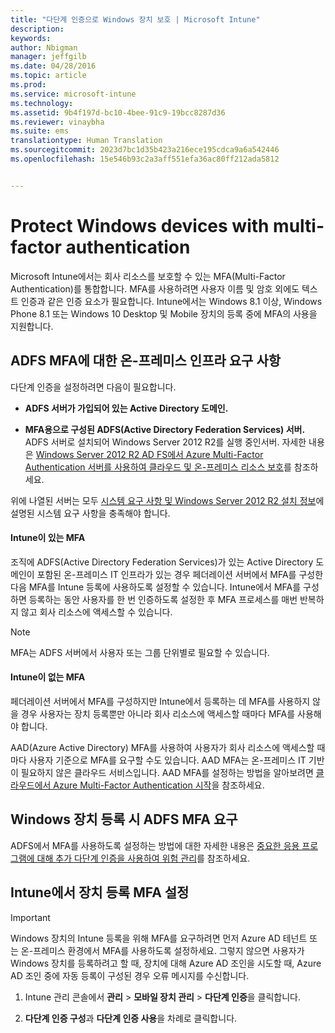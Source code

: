 ```yaml
---
title: "다단계 인증으로 Windows 장치 보호 | Microsoft Intune"
description: 
keywords: 
author: Nbigman
manager: jeffgilb
ms.date: 04/28/2016
ms.topic: article
ms.prod: 
ms.service: microsoft-intune
ms.technology: 
ms.assetid: 9b4f197d-bc10-4bee-91c9-19bcc8287d36
ms.reviewer: vinaybha
ms.suite: ems
translationtype: Human Translation
ms.sourcegitcommit: 2023d7bc1d35b423a216ece195cdca9a6a542446
ms.openlocfilehash: 15e546b93c2a3aff551efa36ac80ff212ada5812


---
```


# Protect Windows devices with multi-factor authentication
Microsoft Intune에서는 회사 리소스를 보호할 수 있는 MFA(Multi-Factor Authentication)를 통합합니다. MFA를 사용하려면 사용자 이름 및 암호 외에도 텍스트 인증과 같은 인증 요소가 필요합니다. Intune에서는 Windows 8.1 이상, Windows Phone 8.1 또는 Windows 10 Desktop 및 Mobile 장치의 등록 중에 MFA의 사용을 지원합니다. 

## ADFS MFA에 대한 온-프레미스 인프라 요구 사항
다단계 인증을 설정하려면 다음이 필요합니다.

-   **ADFS 서버가 가입되어 있는 Active Directory 도메인.**

-   **MFA용으로 구성된 ADFS(Active Directory Federation Services) 서버.** ADFS 서버로 설치되어 Windows Server 2012 R2를 실행 중인서버. 자세한 내용은 [Windows Server 2012 R2 AD FS에서 Azure Multi-Factor Authentication 서버를 사용하여 클라우드 및 온-프레미스 리소스 보호](https://azure.microsoft.com/en-us/documentation/articles/multi-factor-authentication-get-started-adfs-w2k12/)를 참조하세요.

위에 나열된 서버는 모두 [시스템 요구 사항 및 Windows Server 2012 R2 설치 정보](http://technet.microsoft.com/library/dn303418.aspx)에 설명된 시스템 요구 사항을 충족해야 합니다.

#### Intune이 있는 MFA
조직에 ADFS(Active Directory Federation Services)가 있는 Active Directory 도메인이 포함된 온-프레미스 IT 인프라가 있는 경우 페더레이션 서버에서 MFA를 구성한 다음 MFA를 Intune 등록에 사용하도록 설정할 수 있습니다. Intune에서 MFA를 구성하면 등록하는 동안 사용자를 한 번 인증하도록 설정한 후 MFA 프로세스를 매번 반복하지 않고 회사 리소스에 액세스할 수 있습니다.

>[!NOTE]
>MFA는 ADFS 서버에서 사용자 또는 그룹 단위별로 필요할 수 있습니다.  

#### Intune이 없는 MFA
페더레이션 서버에서 MFA를 구성하지만 Intune에서 등록하는 데 MFA를 사용하지 않을 경우 사용자는 장치 등록뿐만 아니라 회사 리소스에 액세스할 때마다 MFA를 사용해야 합니다.

AAD(Azure Active Directory) MFA를 사용하여 사용자가 회사 리소스에 액세스할 때마다 사용자 기준으로 MFA를 요구할 수도 있습니다. AAD MFA는 온-프레미스 IT 기반이 필요하지 않은 클라우드 서비스입니다. AAD MFA를 설정하는 방법을 알아보려면 [클라우드에서 Azure Multi-Factor Authentication 시작](https://azure.microsoft.com/en-us/documentation/articles/multi-factor-authentication-get-started-cloud/)을 참조하세요.

## Windows 장치 등록 시 ADFS MFA 요구
ADFS에서 MFA를 사용하도록 설정하는 방법에 대한 자세한 내용은 [중요한 응용 프로그램에 대해 추가 다단계 인증을 사용하여 위험 관리](http://technet.microsoft.com/library/dn280949.aspx)를 참조하세요.

## Intune에서 장치 등록 MFA 설정
>[!Important]  
>Windows 장치의 Intune 등록을 위해 MFA를 요구하려면 먼저 Azure AD 테넌트 또는 온-프레미스 환경에서 MFA를 사용하도록 설정하세요. 그렇지 않으면 사용자가 Windows 장치를 등록하려고 할 때, 장치에 대해 Azure AD 조인을 시도할 때, Azure AD 조인 중에 자동 등록이 구성된 경우 오류 메시지를 수신합니다.

1.  Intune 관리 콘솔에서 **관리** &gt; **모바일 장치 관리** &gt; **다단계 인증**을 클릭합니다.

2.  **다단계 인증 구성**과 **다단계 인증 사용**을 차례로 클릭합니다.




<!--HONumber=Jun16_HO4-->



